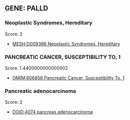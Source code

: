 
## GENE: PALLD

### Neoplastic Syndromes, Hereditary

Score: 2

 * [MESH:D009386 Neoplastic Syndromes, Hereditary](http://beta.monarchinitiative.org/disease/MESH:D009386)

### PANCREATIC CANCER, SUSCEPTIBILITY TO, 1

Score: 1.4400000000000002

 * [OMIM:606856 Pancreatic Cancer, Susceptibility To, 1](http://beta.monarchinitiative.org/disease/OMIM:606856)

### Pancreatic adenocarcinoma

Score: 2

 * [DOID:4074 pancreas adenocarcinoma](http://beta.monarchinitiative.org/disease/DOID:4074)
